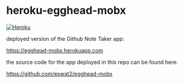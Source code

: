 # heroku-egghead-mobx
[![Heroku](https://heroku-badge.herokuapp.com/?app=heroku-badge)](https://egghead-mobx.herokuapp.com)

deployed version of the Github Note Taker app:

https://egghead-mobx.herokuapp.com

the source code for the app deployed in this repo can be found here:

https://github.com/eswat2/egghead-mobx
